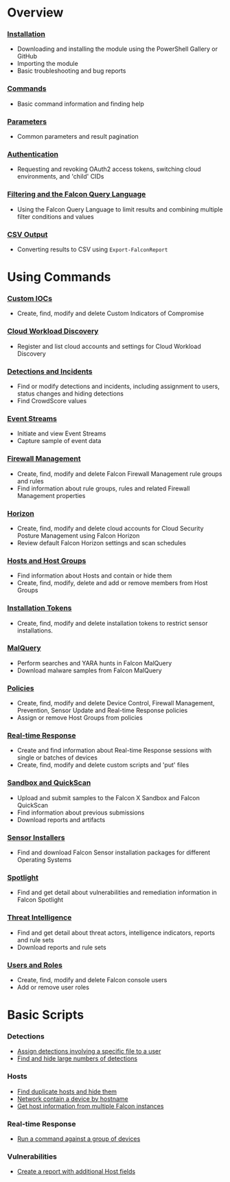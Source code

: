 # Overview

### [Installation](https://github.com/CrowdStrike/psfalcon/wiki/Installation)
* Downloading and installing the module using the PowerShell Gallery or GitHub
* Importing the module
* Basic troubleshooting and bug reports

### [Commands](https://github.com/CrowdStrike/psfalcon/wiki/Commands)
* Basic command information and finding help

### [Parameters](https://github.com/CrowdStrike/psfalcon/wiki/Parameters)
* Common parameters and result pagination

### [Authentication](https://github.com/CrowdStrike/psfalcon/wiki/Authentication)
* Requesting and revoking OAuth2 access tokens, switching cloud environments, and 'child' CIDs

### [Filtering and the Falcon Query Language](https://github.com/CrowdStrike/psfalcon/wiki/Filtering-and-the-Falcon-Query-Language)
* Using the Falcon Query Language to limit results and combining multiple filter conditions and values

### [CSV Output](https://github.com/CrowdStrike/psfalcon/wiki/CSV-Output)
* Converting results to CSV using `Export-FalconReport`

# Using Commands

### [Custom IOCs](https://github.com/CrowdStrike/psfalcon/wiki/Custom-IOCs)
* Create, find, modify and delete Custom Indicators of Compromise

### [Cloud Workload Discovery](https://github.com/CrowdStrike/psfalcon/wiki/Cloud-Workload-Discovery)
* Register and list cloud accounts and settings for Cloud Workload Discovery

### [Detections and Incidents](https://github.com/CrowdStrike/psfalcon/wiki/Detections-and-Incidents)
* Find or modify detections and incidents, including assignment to users, status changes and hiding detections
* Find CrowdScore values

### [Event Streams](https://github.com/CrowdStrike/psfalcon/wiki/Event-Streams)
* Initiate and view Event Streams
* Capture sample of event data

### [Firewall Management](https://github.com/CrowdStrike/psfalcon/wiki/Firewall-Management)
* Create, find, modify and delete Falcon Firewall Management rule groups and rules
* Find information about rule groups, rules and related Firewall Management properties

### [Horizon](https://github.com/CrowdStrike/psfalcon/wiki/Horizon)
* Create, find, modify and delete cloud accounts for Cloud Security Posture Management using Falcon Horizon
* Review default Falcon Horizon settings and scan schedules

### [Hosts and Host Groups](https://github.com/CrowdStrike/psfalcon/wiki/Hosts-and-Host-Groups)
* Find information about Hosts and contain or hide them
* Create, find, modify, delete and add or remove members from Host Groups

### [Installation Tokens](https://github.com/CrowdStrike/psfalcon/wiki/Installation-Tokens)
* Create, find, modify and delete installation tokens to restrict sensor installations.

### [MalQuery](https://github.com/CrowdStrike/psfalcon/wiki/MalQuery)
* Perform searches and YARA hunts in Falcon MalQuery
* Download malware samples from Falcon MalQuery

### [Policies](https://github.com/CrowdStrike/psfalcon/wiki/Policies)
* Create, find, modify and delete Device Control, Firewall Management, Prevention, Sensor Update and Real-time Response policies
* Assign or remove Host Groups from policies

### [Real-time Response](https://github.com/CrowdStrike/psfalcon/wiki/Real-time-Response)
* Create and find information about Real-time Response sessions with single or batches of devices
* Create, find, modify and delete custom scripts and 'put' files

### [Sandbox and QuickScan](https://github.com/CrowdStrike/psfalcon/wiki/Sandbox-and-QuickScan)
* Upload and submit samples to the Falcon X Sandbox and Falcon QuickScan
* Find information about previous submissions
* Download reports and artifacts

### [Sensor Installers](https://github.com/CrowdStrike/psfalcon/wiki/Sensor-Installers)
* Find and download Falcon Sensor installation packages for different Operating Systems

### [Spotlight](https://github.com/CrowdStrike/psfalcon/wiki/Spotlight)
* Find and get detail about vulnerabilities and remediation information in Falcon Spotlight

### [Threat Intelligence](https://github.com/CrowdStrike/psfalcon/wiki/Threat-Intelligence)
* Find and get detail about threat actors, intelligence indicators, reports and rule sets
* Download reports and rule sets

### [Users and Roles](https://github.com/CrowdStrike/psfalcon/wiki/Users-and-Roles)
* Create, find, modify and delete Falcon console users
* Add or remove user roles

# Basic Scripts

### Detections
* [Assign detections involving a specific file to a user](https://github.com/CrowdStrike/psfalcon/wiki/Basic-Scripts#assign-detections-involving-a-specific-file-to-a-user)
* [Find and hide large numbers of detections](https://github.com/CrowdStrike/psfalcon/wiki/Basic-Scripts#find-and-hide-large-numbers-of-detections)

### Hosts
* [Find duplicate hosts and hide them](https://github.com/CrowdStrike/psfalcon/wiki/Basic-Scripts#find-duplicate-hosts-and-hide-them)
* [Network contain a device by hostname](https://github.com/CrowdStrike/psfalcon/wiki/Basic-Scripts#network-contain-a-device-by-hostname)
* [Get host information from multiple Falcon instances](https://github.com/CrowdStrike/psfalcon/wiki/Basic-Scripts#get-host-information-from-multiple-falcon-instances)

### Real-time Response
* [Run a command against a group of devices](https://github.com/CrowdStrike/psfalcon/wiki/Basic-Scripts#run-a-command-against-a-group-of-devices)

### Vulnerabilities
* [Create a report with additional Host fields](https://github.com/CrowdStrike/psfalcon/wiki/Basic-Scripts#create-a-report-with-additional-host-fields)